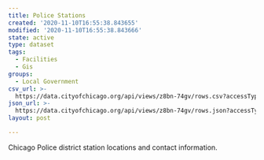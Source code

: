 ```yaml
---
title: Police Stations
created: '2020-11-10T16:55:38.843655'
modified: '2020-11-10T16:55:38.843666'
state: active
type: dataset
tags:
  - Facilities
  - Gis
groups:
  - Local Government
csv_url: >-
  https://data.cityofchicago.org/api/views/z8bn-74gv/rows.csv?accessType=DOWNLOAD
json_url: >-
  https://data.cityofchicago.org/api/views/z8bn-74gv/rows.json?accessType=DOWNLOAD
layout: post

---
```

Chicago Police district station locations and contact information.
